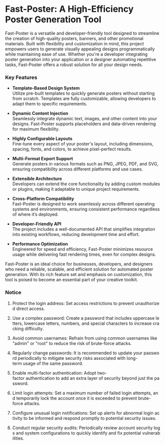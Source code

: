 # Fast-Poster: A High-Efficiency Poster Generation Tool

Fast-Poster is a versatile and developer-friendly tool designed to streamline the creation of high-quality posters, banners, and other promotional materials. Built with flexibility and customization in mind, this project empowers users to generate visually appealing designs programmatically while maintaining ease of use. Whether you're a developer integrating poster generation into your application or a designer automating repetitive tasks, Fast-Poster offers a robust solution for all your design needs.

### Key Features

- **Template-Based Design System**  
  Utilize pre-built templates to quickly generate posters without starting from scratch. Templates are fully customizable, allowing developers to adapt them to specific requirements.

- **Dynamic Content Injection**  
  Seamlessly integrate dynamic text, images, and other content into your designs. Fast-Poster supports placeholders and data-driven rendering for maximum flexibility.

- **Highly Configurable Layouts**  
  Fine-tune every aspect of your poster's layout, including dimensions, spacing, fonts, and colors, to achieve pixel-perfect results.

- **Multi-Format Export Support**  
  Generate posters in various formats such as PNG, JPEG, PDF, and SVG, ensuring compatibility across different platforms and use cases.

- **Extensible Architecture**  
  Developers can extend the core functionality by adding custom modules or plugins, making it adaptable to unique project requirements.

- **Cross-Platform Compatibility**  
  Fast-Poster is designed to work seamlessly across different operating systems and environments, ensuring consistent performance regardless of where it’s deployed.

- **Developer-Friendly API**  
  The project includes a well-documented API that simplifies integration into existing workflows, reducing development time and effort.

- **Performance Optimization**  
  Engineered for speed and efficiency, Fast-Poster minimizes resource usage while delivering fast rendering times, even for complex designs.

Fast-Poster is an ideal choice for businesses, developers, and designers who need a reliable, scalable, and efficient solution for automated poster generation. With its rich feature set and emphasis on customization, this tool is poised to become an essential part of your creative toolkit.

### Notice

1.  Protect the login address: Set access restrictions to prevent unauthorized direct access.
    
2.  Use a complex password: Create a password that includes uppercase letters, lowercase letters, numbers, and special characters to increase cracking difficulty.
    
3.  Avoid common usernames: Refrain from using common usernames like "admin" or "root" to reduce the risk of brute-force attacks.
    
4.  Regularly change passwords: It is recommended to update your password periodically to mitigate security risks associated with long-term usage of the same password.
    
5.  Enable multi-factor authentication: Adopt two-factor authentication to add an extra layer of security beyond just the password.
    
6.  Limit login attempts: Set a maximum number of failed login attempts, and temporarily lock the account once it is exceeded to prevent brute-force attacks.
    
7.  Configure unusual login notifications: Set up alerts for abnormal login activity to be informed and respond promptly to potential security issues.
    
8.  Conduct regular security audits: Periodically review account security logs and system configurations to quickly identify and fix potential vulnerabilities.
        